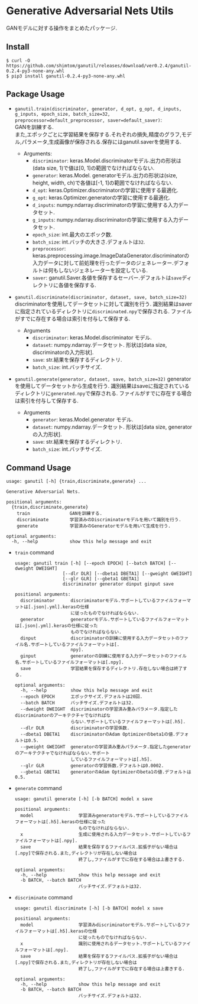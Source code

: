 # Generative Adversarial Nets Utils

GANモデルに対する操作をまとめたパッケージ.

## Install
```
$ curl -O https://github.com/shimtom/ganutil/releases/download/ver0.2.4/ganutil-0.2.4-py3-none-any.whl
$ pip3 install ganutil-0.2.4-py3-none-any.whl
```

## Package Usage
* `ganutil.train(discriminator, generator, d_opt, g_opt, d_inputs, g_inputs, epoch_size, batch_size=32, preprocessor=default_preprocessor, saver=default_saver)`:  
    GANを訓練する.  
    また,エポックごとに学習結果を保存する.それぞれの損失,精度のグラフ,モデル,パラメータ,生成画像が保存される.保存にはganutil.saverを使用する.  
    * Arguments:  
        - `discriminator`: keras.Model.discriminatorモデル.出力の形状は(data size, 1)で値は[0, 1]の範囲でなければならない.
        - `generator`: keras.Model. generatorモデル.出力の形状は(size, height, width, ch)で各値は[-1, 1]の範囲でなければならない.
        - `d_opt`: keras.Optimizer.discriminatorの学習に使用する最適化.
        - `g_opt`: keras.Optimizer.generatorの学習に使用する最適化.
        - `d_inputs`: numpy.ndarray.discriminatorの学習に使用する入力データセット.
        - `g_inputs`: numpy.ndarray.discriminatorの学習に使用する入力データセット.
        - `epoch_size`: int.最大のエポック数.
        - `batch_size`: int.バッチの大きさ.デフォルトは`32`.
        - `preprocessor`: keras.preprocessing.image.ImageDataGenerator.discriminatorの入力データに対して前処理を行ったデータのジェネレーター.デフォルトは何もしないジェネレーターを設定している.
        - `saver`: ganutil.Saver.各値を保存するセーバー.デフォルトは`save`ディレクトリに各値を保存する.  

* `ganutil.discriminate(discriminator, dataset, save, batch_size=32)`  
    discriminatorを使用してデータセットに対して識別を行う.
    識別結果はsaverに指定されているディレクトリに`discriminated.npy`で保存される.
    ファイルがすでに存在する場合は索引を付与して保存する.

    * Arguments
        - `discriminator`: keras.Model.discriminator モデル.
        - `dataset`: numpy.ndarray.データセット. 形状は[data size, discriminatorの入力形状].
        - `save`: str.結果を保存するディレクトリ.
        - `batch_size`: int.バッチサイズ.


* `ganutil.generate(generator, dataset, save, batch_size=32)`
    generatorを使用してデータセットから生成を行う.
    識別結果はsaveに指定されているディレクトリに`generated.npy`で保存される.
    ファイルがすでに存在する場合は索引を付与して保存する.

    * Arguments
        - `generator`: keras.Model.generator モデル.
        - `dataset`: numpy.ndarray.データセット. 形状は[data size, generatorの入力形状].
        - `save`: str.結果を保存するディレクトリ.
        - `batch_size`: int.バッチサイズ.


## Command Usage
```
usage: ganutil [-h] {train,discriminate,generate} ...

Generative Adversarial Nets.

positional arguments:
  {train,discriminate,generate}
    train               GANを訓練する.
    discriminate        学習済みのDiscriminatorモデルを用いて識別を行う.
    generate            学習済みのGeneratorモデルを用いて生成を行う.

optional arguments:
  -h, --help            show this help message and exit
```

* `train` command

    ```
    usage: ganutil train [-h] [--epoch EPOCH] [--batch BATCH] [--dweight DWEIGHT]
                      [--dlr DLR] [--dbeta1 DBETA1] [--gweight GWEIGHT]
                      [--glr GLR] [--gbeta1 GBETA1]
                      discriminator generator dinput ginput save

    positional arguments:
      discriminator      discriminatorモデル.サポートしているファイルフォーマットは[.json|.yml].kerasの仕様
                         に従ったものでなければならない.
      generator          generatorモデル.サポートしているファイルフォーマットは[.json|.yml].kerasの仕様に従った
                         ものでなければならない.
      dinput             discriminatorの訓練に使用する入力データセットのファイル名.サポートしているファイルフォーマットは[.
                         npy].
      ginput             generatorの訓練に使用する入力データセットのファイル名.サポートしているファイルフォーマットは[.npy].
      save               学習結果を保存するディレクトリ.存在しない場合は終了する.

    optional arguments:
      -h, --help         show this help message and exit
      --epoch EPOCH      エポックサイズ.デフォルトは20回.
      --batch BATCH      バッチサイズ.デフォルトは32.
      --dweight DWEIGHT  discriminatorの学習済み重みパラメータ.指定したdiscriminatorのアーキテクチャでなければな
                         らない.サポートしているファイルフォーマットは[.h5].
      --dlr DLR          discriminatorの学習係数.
      --dbeta1 DBETA1    discriminatorのAdam Optimizerのbeta1の値.デフォルトは0.5.
      --gweight GWEIGHT  generatorの学習済み重みパラメータ.指定したgeneratorのアーキテクチャでなければならない.サポート
                         しているファイルフォーマットは[.h5].
      --glr GLR          generatorの学習係数.デフォルトは0.0002.
      --gbeta1 GBETA1    generatorのAdam Optimizerのbeta1の値.デフォルトは0.5.
    ```

* `generate` command

    ```
    usage: ganutil generate [-h] [-b BATCH] model x save

    positional arguments:
      model                 学習済みgeneratorモデル.サポートしているファイルフォーマットは[.h5].kerasの仕様に従った
                            ものでなければならない.
      x                     生成に使用される入力データセット.サポートしているファイルフォーマットは[.npy].
      save                  結果を保存するファイルパス.拡張子がない場合は[.npy]で保存される.また,ディレクトリが存在しない場合は
                            終了し,ファイルがすでに存在する場合は上書きする.

    optional arguments:
      -h, --help            show this help message and exit
      -b BATCH, --batch BATCH
                            バッチサイズ.デフォルトは32.
    ```

* `discriminate` command

    ```
    usage: ganutil discriminate [-h] [-b BATCH] model x save

    positional arguments:
      model                 学習済みdiscriminatorモデル.サポートしているファイルフォーマットは[.h5].kerasの仕様
                            に従ったものでなければならない.
      x                     識別に使用されるデータセット.サポートしているファイルフォーマットは[.npy].
      save                  結果を保存するファイルパス.拡張子がない場合は[.npy]で保存される.また,ディレクトリが存在しない場合は
                            終了し,ファイルがすでに存在する場合は上書きする.

    optional arguments:
      -h, --help            show this help message and exit
      -b BATCH, --batch BATCH
                            バッチサイズ.デフォルトは32.
    ```
